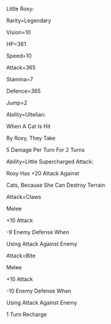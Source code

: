 Little Roxy:

Rarity=Legendary

Vision=10

HP=361

Speed=10

Attack=365

Stamina=7

Defence=365

Jump=2

Ability=Ultelian:

When A Cat Is Hit

By Roxy, They Take

5 Damage Per Turn For 2 Turns

Ability=Little Supercharged Attack:

Roxy Has +20 Attack Against

Cats, Because She Can Destroy Terrain

Attack=Claws

Melee

+10 Attack

-9 Enemy Defense When

Using Attack Against Enemy

Attack=Bite

Melee

+10 Attack

-10 Enemy Defense When

Using Attack Against Enemy

1 Turn Recharge
